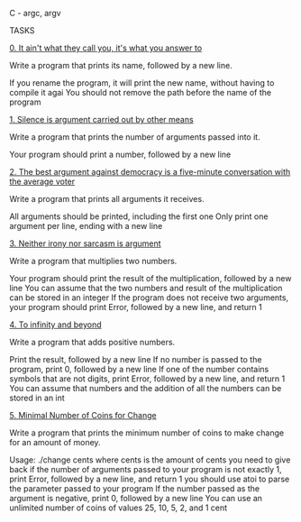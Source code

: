 C - argc, argv		
		
TASKS
		
[0. It ain't what they call you, it's what you answer to](0-whatsmyname.c)		
		
Write a program that prints its name, followed by a new line.
		
If you rename the program, it will print the new name, without having to compile it agai
You should not remove the path before the name of the program
		
[1. Silence is argument carried out by other means](1-args.c)
		
Write a program that prints the number of arguments passed into it.

Your program should print a number, followed by a new line		
		
[2. The best argument against democracy is a five-minute conversation with the average voter](2-args.c)
		
Write a program that prints all arguments it receives.

All arguments should be printed, including the first one
Only print one argument per line, ending with a new line		

[3. Neither irony nor sarcasm is argument](3-mul.c)		

Write a program that multiplies two numbers.		
		
Your program should print the result of the multiplication, followed by a new line
You can assume that the two numbers and result of the multiplication can be stored in an integer
If the program does not receive two arguments, your program should print Error, followed by a new line, and return 1
		
[4. To infinity and beyond](4-add.c)
		
Write a program that adds positive numbers.
		
Print the result, followed by a new line
If no number is passed to the program, print 0, followed by a new line
If one of the number contains symbols that are not digits, print Error, followed by a new line, and return 1
You can assume that numbers and the addition of all the numbers can be stored in an int
		
[5. Minimal Number of Coins for Change](100-change.c)
		
Write a program that prints the minimum number of coins to make change for an amount of money.
		
Usage: ./change cents
where cents is the amount of cents you need to give back
if the number of arguments passed to your program is not exactly 1, print Error, followed by a new line, and return 1
you should use atoi to parse the parameter passed to your program
If the number passed as the argument is negative, print 0, followed by a new line
You can use an unlimited number of coins of values 25, 10, 5, 2, and 1 cent
